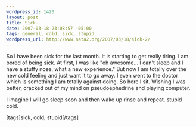 ```yaml
--- 
wordpress_id: 1420
layout: post
title: Sick.
date: 2007-03-18 23:08:57 -05:00
tags: general, cold, sick, stupid
wordpress_url: http://www.nata2.org/2007/03/18/sick-2/
---
```

<p>So I have been sick for the last month. It is starting to get really tiring. I am bored of being sick. At first, I was like "oh awesome... I can't sleep and I have a stuffy nose, what a new experience." But now I am totally over the new cold feeling and just want it to go away. I even went to the doctor which is something I am totally against doing. So here I sit. Wishing I was better, cracked out of my mind on pseudoephedrine and playing computer. </p> <p>I imagine I will go sleep soon and then wake up rinse and repeat. stupid cold. </p> <div class="wlWriterSmartContent" id="0767317B-992E-4b12-91E0-4F059A8CECA8:4e7367ff-5542-4537-8460-cf6cf068d177" contenteditable="false" style="padding-right: 0px; display: inline; padding-left: 0px; padding-bottom: 0px; margin: 0px; padding-top: 0px">[tags]sick, cold, stupid[/tags]</div>
